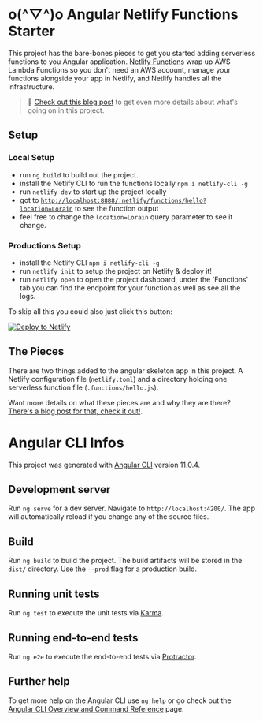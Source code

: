 # o(^▽^)o Angular Netlify Functions Starter

This project has the bare-bones pieces to get you started adding serverless functions to you Angular application. [Netlify Functions](https://www.netlify.com/products/functions/?utm_source=repo&utm_medium=ng-func-starter-tzm&utm_campaign=devex) wrap up AWS Lambda Functions so you don't need an AWS account, manage your functions alongside your app in Netlify, and Netlify handles all the infrastructure.

> 📓 [Check out this blog post](https://www.netlify.app/blog/2021/01/25/getting-started-with-netlify-functions-for-angular/?utm_source=repo&utm_medium=ng-func-starter-tzm&utm_campaign=devex) to get even more details about what's going on in this project.

## Setup

### Local Setup

- run `ng build` to build out the project.
- install the Netlify CLI to run the functions locally `npm i netlify-cli -g`
- run `netlify dev` to start up the project locally
- got to [`http://localhost:8888/.netlify/functions/hello?location=Lorain`](http://localhost:8888/.netlify/functions/hello?location=Lorain) to see the function output
- feel free to change the `location=Lorain` query parameter to see it change.

### Productions Setup

- install the Netlify CLI `npm i netlify-cli -g`
- run `netlify init` to setup the project on Netlify & deploy it!
- run `netlify open` to open the project dashboard, under the 'Functions' tab you can find the endpoint for your function as well as see all the logs.

To skip all this you could also just click this button:

[![Deploy to Netlify](https://www.netlify.com/img/deploy/button.svg)](https://app.netlify.com/start/deploy?repository=https://github.com/tzmanics/angular-netlify-functions_starter)

## The Pieces

There are two things added to the angular skeleton app in this project. A Netlify configuration file (`netlify.toml`) and a directory holding one serverless function file (`.functions/hello.js`).

Want more details on what these pieces are and why they are there? [There's a blog post for that, check it out!](https://www.netlify.app/blog/2021/01/25/getting-started-with-netlify-functions-for-angular/?utm_source=repo&utm_medium=ng-func-starter-tzm&utm_campaign=devex).

# Angular CLI Infos

This project was generated with [Angular CLI](https://github.com/angular/angular-cli) version 11.0.4.

## Development server

Run `ng serve` for a dev server. Navigate to `http://localhost:4200/`. The app will automatically reload if you change any of the source files.

## Build

Run `ng build` to build the project. The build artifacts will be stored in the `dist/` directory. Use the `--prod` flag for a production build.

## Running unit tests

Run `ng test` to execute the unit tests via [Karma](https://karma-runner.github.io).

## Running end-to-end tests

Run `ng e2e` to execute the end-to-end tests via [Protractor](http://www.protractortest.org/).

## Further help

To get more help on the Angular CLI use `ng help` or go check out the [Angular CLI Overview and Command Reference](https://angular.io/cli) page.
